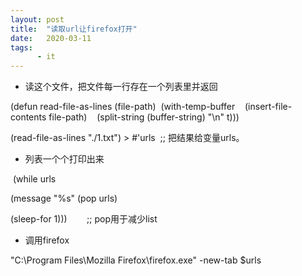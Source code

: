 ```yaml
---
layout: post
title:  "读取url让firefox打开"
date:   2020-03-11
tags:
      - it
---
```



-   读这个文件，把文件每一行存在一个列表里并返回

(defun read-file-as-lines
(file-path)  (with-temp-buffer    (insert-file-contents
file-path)    (split-string (buffer-string) \"\\n\" t)))

(read-file-as-lines \"./1.txt\") > #\'urls  ;; 把结果给变量urls。

-   列表一个个打印出来

 (while urls

(message \"%s\" (pop urls)       

(sleep-for 1)))        ;; pop用于减少list

-   调用firefox

\"C:\\Program Files\\Mozilla Firefox\\firefox.exe\" -new-tab \$urls



